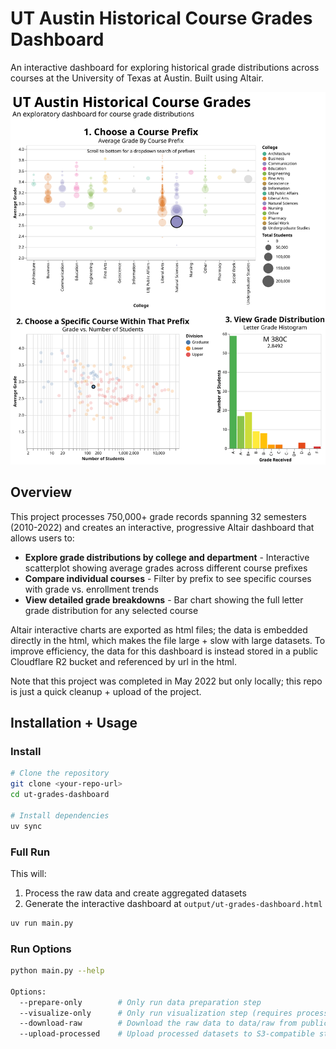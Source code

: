 # UT Austin Historical Course Grades Dashboard

An interactive dashboard for exploring historical grade distributions across courses at the University of Texas at Austin. Built using Altair.

![UT Grades Dashboard](output/ut-grades-dashboard.svg)

## Overview

This project processes 750,000+ grade records spanning 32 semesters (2010-2022) and creates an interactive, progressive Altair dashboard that allows users to:

- **Explore grade distributions by college and department** - Interactive scatterplot showing average grades across different course prefixes
- **Compare individual courses** - Filter by prefix to see specific courses with grade vs. enrollment trends
- **View detailed grade breakdowns** - Bar chart showing the full letter grade distribution for any selected course

Altair interactive charts are exported as html files; the data is embedded directly in the html, which makes the file large + slow with large datasets. To improve efficiency, the data for this dashboard is instead stored in a public Cloudflare R2 bucket and referenced by url in the html.

Note that this project was completed in May 2022 but only locally; this repo is just a quick cleanup + upload of the project.

## Installation + Usage

### Install
```bash
# Clone the repository
git clone <your-repo-url>
cd ut-grades-dashboard

# Install dependencies
uv sync
```

### Full Run
This will:
1. Process the raw data and create aggregated datasets
2. Generate the interactive dashboard at `output/ut-grades-dashboard.html`

```bash
uv run main.py
```

### Run Options
```bash
python main.py --help

Options:
  --prepare-only        # Only run data preparation step
  --visualize-only      # Only run visualization step (requires processed data to be present already)
  --download-raw        # Download the raw data to data/raw from public Cloudflare R2 buckets
  --upload-processed    # Upload processed datasets to S3-compatible storage; requires .env file
```

